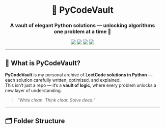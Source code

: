 <!-- ✨ PyCodeVault - README.md ✨ -->

<h1 align="center">🔐 PyCodeVault</h1>
<h3 align="center">A vault of elegant Python solutions — unlocking algorithms one problem at a time 🧠</h3>

<p align="center">
  <img src="https://img.shields.io/badge/Python-3.x-blue?style=for-the-badge&logo=python">
  <img src="https://img.shields.io/badge/LeetCode-Active-orange?style=for-the-badge&logo=leetcode">
  <img src="https://img.shields.io/badge/Status-In_Progress-yellow?style=for-the-badge">
  <img src="https://img.shields.io/badge/Problems_Solved-100%2B-brightgreen?style=for-the-badge">
</p>

---

## 🧠 What is PyCodeVault?

**PyCodeVault** is my personal archive of **LeetCode solutions in Python** — each solution carefully written, optimized, and explained.  
This isn’t just a repo — it’s a **vault of logic**, where every problem unlocks a new layer of understanding.  

> _“Write clean. Think clear. Solve deep.”_

---

## 🗂️ Folder Structure

